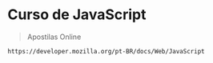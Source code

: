 <h1>Curso de JavaScript</h1>

>Apostilas Online
```
https://developer.mozilla.org/pt-BR/docs/Web/JavaScript
```